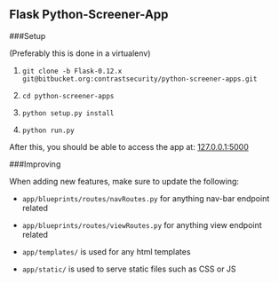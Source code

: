 
## Flask Python-Screener-App



###Setup

(Preferably this is done in a virtualenv)

1. `git clone -b Flask-0.12.x git@bitbucket.org:contrastsecurity/python-screener-apps.git`

2. `cd python-screener-apps`

3. `python setup.py install`

4. `python run.py`

After this, you should be able to access the app at: [127.0.0.1:5000](http://127.0.0.1:5000)


###Improving

When adding new features, make sure to update the following:

- `app/blueprints/routes/navRoutes.py` for anything nav-bar endpoint related

- `app/blueprints/routes/viewRoutes.py` for anything view endpoint related

- `app/templates/` is used for any html templates

- `app/static/` is used to serve static files such as CSS or JS
